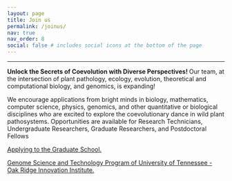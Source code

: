 ```yaml
---
layout: page
title: Join us
permalink: /joinus/
nav: true
nav_order: 8
social: false # includes social icons at the bottom of the page
---
```


<hr>
<b> Unlock the Secrets of Coevolution with Diverse Perspectives! </b> Our team, at the intersection of plant pathology, ecology, evolution, theoretical and computational biology, and genomics, is expanding! 

We encourage applications from bright minds in biology, mathematics, computer science, physics, genomics, and other quantitative or biological disciplines who are excited to explore the coevolutionary dance in wild plant pathosystems. Opportunities are available for Research Technicians, Undergraduate Researchers, Graduate Researchers, and Postdoctoral Fellows



<a href ='https://gradschool.utk.edu/future-students/office-of-graduate-admissions/applying-to-graduate-school/' target="_blank">Applying to the Graduate School.</a>


<a href = "https://bredesencenter.utk.edu/genome-science/" target="_blank">Genome Science and Technology Program of University of Tennessee - Oak Ridge Innovation Institute. </a>
